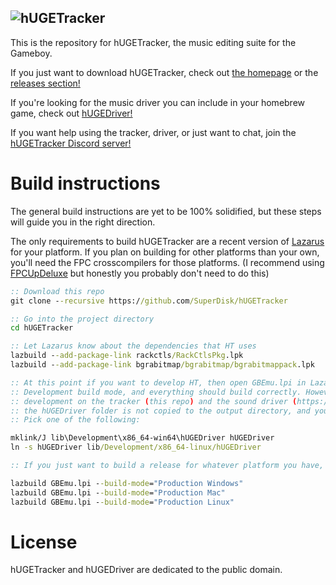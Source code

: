 ![hUGETracker](https://nickfa.ro/images/HUGELogo.gif)
---

This is the repository for hUGETracker, the music editing suite for the Gameboy.

If you just want to download hUGETracker, check out [the homepage](https://nickfa.ro/index.php/hUGETracker) or the [releases section!](https://github.com/SuperDisk/hUGETracker/releases)

If you're looking for the music driver you can include in your homebrew game, check out [hUGEDriver!](https://github.com/SuperDisk/hUGEDriver)

If you want help using the tracker, driver, or just want to chat, join the [hUGETracker Discord server!](https://discord.gg/abbHjEj5WH)

# Build instructions

The general build instructions are yet to be 100% solidified, but these steps will guide you in the right direction.

The only requirements to build hUGETracker are a recent version of [Lazarus](https://www.lazarus-ide.org/) for your platform.
If you plan on building for other platforms than your own, you'll need the FPC crosscompilers for those platforms. (I recommend using [FPCUpDeluxe](https://github.com/LongDirtyAnimAlf/fpcupdeluxe) but honestly you probably don't need to do this)

```bat
:: Download this repo
git clone --recursive https://github.com/SuperDisk/hUGETracker

:: Go into the project directory
cd hUGETracker

:: Let Lazarus know about the dependencies that HT uses
lazbuild --add-package-link rackctls/RackCtlsPkg.lpk
lazbuild --add-package-link bgrabitmap/bgrabitmap/bgrabitmappack.lpk

:: At this point if you want to develop HT, then open GBEmu.lpi in Lazarus, make sure you're in the 
:: Development build mode, and everything should build correctly. However, in order to allow for concurrent
:: development on the tracker (this repo) and the sound driver (https://github.com/SuperDisk/hUGEDriver),
:: the hUGEDriver folder is not copied to the output directory, and you're expected to symlink it there yourself;
:: Pick one of the following:

mklink/J lib\Development\x86_64-win64\hUGEDriver hUGEDriver
ln -s hUGEDriver lib/Development/x86_64-linux/hUGEDriver

:: If you just want to build a release for whatever platform you have, pick one of the following:

lazbuild GBEmu.lpi --build-mode="Production Windows"
lazbuild GBEmu.lpi --build-mode="Production Mac"
lazbuild GBEmu.lpi --build-mode="Production Linux"

```

# License

hUGETracker and hUGEDriver are dedicated to the public domain.
